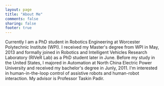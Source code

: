 ```yaml
---
layout: page
title: "About Me"
comments: false
sharing: false
footer: true
---
```


Currently I am a PhD student in Robotics Engineering at Worcester Polytechnic Institute (WPI). I received my Master's degree from WPI in May, 2013 and formally joined in Robotics and Intelligent Vehicles Research Laboratory (RIVeR Lab) as a PhD student later in June. Before my study in the United States, I majored in Automation at North China Electric Power University and received my bachelor's degree in Junly, 2011. I'm interested in human-in-the-loop control of assistive robots and human-robot interaction. My advisor is Professor Taskin Padir.
